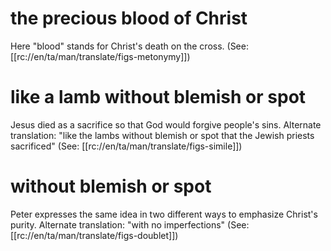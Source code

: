 # the precious blood of Christ

Here "blood" stands for Christ's death on the cross. (See: [[rc://en/ta/man/translate/figs-metonymy]])

# like a lamb without blemish or spot

Jesus died as a sacrifice so that God would forgive people's sins. Alternate translation: "like the lambs without blemish or spot that the Jewish priests sacrificed" (See: [[rc://en/ta/man/translate/figs-simile]])

# without blemish or spot

Peter expresses the same idea in two different ways to emphasize Christ's purity. Alternate translation: "with no imperfections" (See: [[rc://en/ta/man/translate/figs-doublet]])

